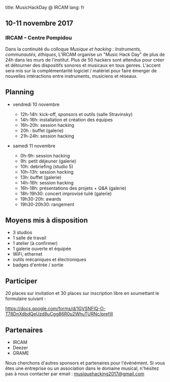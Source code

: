 title: MusicHackDay @ IRCAM
lang: fr

## 10-11 novembre 2017
### IRCAM – Centre Pompidou

Dans la continuité du colloque *Musique et hacking : Instruments, communautés, éthiques*, L'IRCAM organise un "Music Hack Day" de plus de 24h dans les murs de l'institut. Plus de 50 hackers sont attendus pour créer et détourner des dispositifs sonores et musicaux en tous genres. L'accent sera mis sur la complémentarité logiciel / matériel pour faire émerger de nouvelles intéractions entre instruments, musiciens et réseaux.

## Planning

- vendredi 10 novembre
  - 12h-14h: kick-off, sponsors et outils (salle Stravinsky)
  - 14h-16h: installation et création des équipes
  - 16h-20h: session hacking
  - 20h : buffet (galerie)
  - 21h-24h: session hacking

- samedi 11 novembre
  - 0h-9h: session hacking
  - 9h: petit déjeuner (galerie)
  - 10h: debriefing (studio 5)
  - 10h-13h: session hacking
  - 13h: buffet (galerie)
  - 14h-16h: session hacking
  - 16h-18h: présentations des projets + Q&A (galerie)
  - 18h-19h30: concert improvisé tuilé (galerie)
  - 19h30-20h: awards
  - 19h30-20h30: rangement

## Moyens mis à disposition

- 3 studios
- 1 salle de travail
- 1 atelier (à confirmer)
- 1 galerie ouverte et équipée
- WiFi, ethernet
- outils mécaniques et électroniques
- badges d'entrée / sortie


## Participer

20 places sur invitation et 30 places sur inscription libre en soumettant le formulaire suivant :

https://docs.google.com/forms/d/1GVSNFlQ-O-T78DnXdbdQeUzd8uCgg86R0u2WhuTURNc/prefill


## Partenaires

- IRCAM
- Deezer
- GRAME

Nous cherchons d'autres sponsors et partenaires pour l'événément. Si vous êtes une entreprise ou un association dans le domaine musical, n'hésitez pas à nous contacter par email : musiquehacking2017@gmail.com
